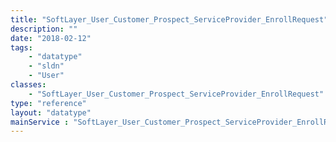 ```yaml
---
title: "SoftLayer_User_Customer_Prospect_ServiceProvider_EnrollRequest"
description: ""
date: "2018-02-12"
tags:
    - "datatype"
    - "sldn"
    - "User"
classes:
    - "SoftLayer_User_Customer_Prospect_ServiceProvider_EnrollRequest"
type: "reference"
layout: "datatype"
mainService : "SoftLayer_User_Customer_Prospect_ServiceProvider_EnrollRequest"
---
```

